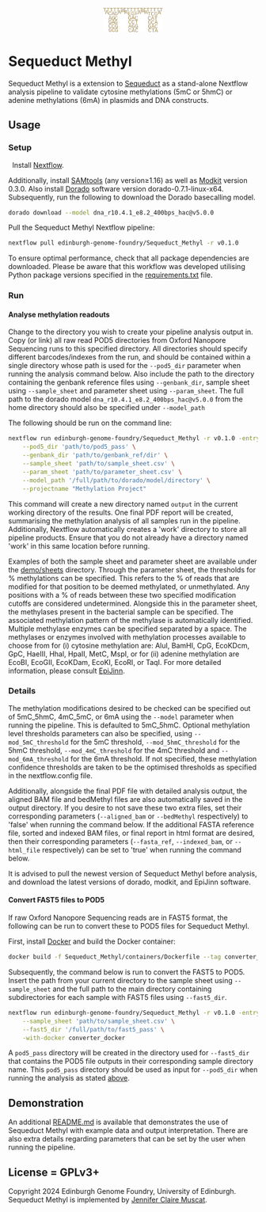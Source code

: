 <p align="center">
<img alt="Sequeduct Methyl logo" title="Sequeduct Methyl" src="images/logo.png" width="120">
</p>


# Sequeduct Methyl

Sequeduct Methyl is a extension to [Sequeduct](https://github.com/Edinburgh-Genome-Foundry/Sequeduct) as a stand-alone Nextflow analysis pipeline to validate cytosine methylations (5mC or 5hmC) or adenine methylations (6mA) in plasmids and DNA constructs.

## Usage

### Setup
 
Install [Nextflow](https://www.nextflow.io/).

Additionally, install [SAMtools](https://github.com/samtools/samtools) (any version≥1.16) as well as [Modkit](https://github.com/nanoporetech/modkit) version 0.3.0. Also install [Dorado](https://github.com/nanoporetech/dorado) software version dorado-0.7.1-linux-x64. Subsequently, run the following to download the Dorado basecalling model.

```bash
dorado download --model dna_r10.4.1_e8.2_400bps_hac@v5.0.0
```

Pull the Sequeduct Methyl Nextflow pipeline:

```bash
nextflow pull edinburgh-genome-foundry/Sequeduct_Methyl -r v0.1.0
```

To ensure optimal performance, check that all package dependencies are downloaded. Please be aware that this workflow was developed utilising Python package versions specified in the [requirements.txt](https://github.com/Edinburgh-Genome-Foundry/Sequeduct_Methyl/blob/main/requirements.txt) file.

### Run

#### Analyse methylation readouts

Change to the directory you wish to create your pipeline analysis output in. Copy (or link) all raw read POD5 directories from Oxford Nanopore Sequencing runs to this specified directory. All directories should specify different barcodes/indexes from the run, and should be contained within a single directory whose path is used for the `--pod5_dir` parameter when running the analysis command below. Also include the path to the directory containing the genbank reference files using `--genbank_dir`, sample sheet using `--sample_sheet` and parameter sheet using `--param_sheet`. The full path to the dorado model `dna_r10.4.1_e8.2_400bps_hac@v5.0.0` from the home directory should also be specified under `--model_path`

The following should be run on the command line:

```bash
nextflow run edinburgh-genome-foundry/Sequeduct_Methyl -r v0.1.0 -entry analysis \
    --pod5_dir 'path/to/pod5_pass' \
    --genbank_dir 'path/to/genbank_ref/dir' \
    --sample_sheet 'path/to/sample_sheet.csv' \
    --param_sheet 'path/to/parameter_sheet.csv' \
    --model_path '/full/path/to/dorado/model/directory' \
    --projectname "Methylation Project"
```

This command will create a new directory named `output` in the current working directory of the results. One final PDF report will be created, summarising the methylation analysis of all samples run in the pipeline. Additionally, Nextflow automatically creates a 'work' directory to store all pipeline products. Ensure that you do not already have a directory named 'work' in this same location before running.

Examples of both the sample sheet and parameter sheet are available under the [demo/sheets](https://github.com/Edinburgh-Genome-Foundry/Sequeduct_Methyl/tree/main/demo/sheets) directory. Through the parameter sheet, the thresholds for % methylations can be specified. This refers to the % of reads that are modified for that position to be deemed methylated, or unmethylated. Any positions with a % of reads between these two specified modification cutoffs are considered undetermined. Alongside this in the parameter sheet, the methylases present in the bacterial sample can be specified. The associated methylation pattern of the methylase is automatically identified. Multiple methylase enzymes can be specified separated by a space. The methylases or enzymes involved with methylation processes available to choose from for (i) cytosine methylation are: AluI, BamHI, CpG, EcoKDcm, GpC, HaeIII, Hhal, HpaII, MetC, MspI, or for (ii) adenine methylation are EcoBI, EcoGII, EcoKDam, EcoKI, EcoRI, or TaqI. For more detailed information, please consult [EpiJinn](https://github.com/Edinburgh-Genome-Foundry/EpiJinn).

### Details

The methylation modifications desired to be checked can be specified out of 5mC_5hmC, 4mC_5mC, or 6mA using the `--model` parameter when running the pipeline. This is defaulted to 5mC_5hmC. Optional methylation level thresholds parameters can also be specified, using `--mod_5mC_threshold` for the 5mC threshold, `--mod_5hmC_threshold` for the 5hmC threshold, `--mod_4mC_threshold` for the 4mC threshold and `--mod_6mA_threshold` for the 6mA threshold. If not specified, these methylation confidence thresholds are taken to be the optimised thresholds as specified in the nextflow.config file. 

Additionally, alongside the final PDF file with detailed analysis output, the aligned BAM file and bedMethyl files are also automatically saved in the output directory. If you desire to not save these two extra files, set their corresponding parameters (`--aligned_bam` or `--bedMethyl` respectively) to 'false' when running the command below. If the additional FASTA reference file, sorted and indexed BAM files, or final report in html format are desired, then their corresponding parameters (`--fasta_ref`, `--indexed_bam`, or `--html_file` respectively) can be set to 'true' when running the command below.

It is advised to pull the newest version of Sequeduct Methyl before analysis, and download the latest versions of dorado, modkit, and EpiJinn software.

#### Convert FAST5 files to POD5

If raw Oxford Nanopore Sequencing reads are in FAST5 format, the following can be run to convert these to POD5 files for Sequeduct Methyl.

First, install [Docker](https://www.docker.com/) and build the Docker container:

```bash
docker build -f Sequeduct_Methyl/containers/Dockerfile --tag converter_docker .
```

Subsequently, the command below is run to convert the FAST5 to POD5. Insert the path from your current directory to the sample sheet using `--sample_sheet` and the full path to the main directory containing subdirectories for each sample with FAST5 files using `--fast5_dir`.

```bash
nextflow run edinburgh-genome-foundry/Sequeduct_Methyl -r v0.1.0 -entry converter \
    --sample_sheet 'path/to/sample_sheet.csv' \
    --fast5_dir '/full/path/to/fast5_pass' \
    -with-docker converter_docker
```

A `pod5_pass` directory will be created in the directory used for `--fast5_dir` that contains the POD5 file outputs in their corresponding sample directory name. This `pod5_pass` directory should be used as input for `--pod5_dir` when running the analysis as stated [above](https://github.com/Edinburgh-Genome-Foundry/Sequeduct_Methyl/tree/main?tab=readme-ov-file#convert-fast5-files-to-pod5).

## Demonstration

An additional [README.md](https://github.com/Edinburgh-Genome-Foundry/Sequeduct_Methyl/tree/main/demo/README.md) is available that demonstrates the use of Sequeduct Methyl with example data and output interpretation. There are also extra details regarding parameters that can be set by the user when running the pipeline.

## License = GPLv3+

Copyright 2024 Edinburgh Genome Foundry, University of Edinburgh. Sequeduct Methyl is implemented by [Jennifer Claire Muscat](https://github.com/jennycmuscat).